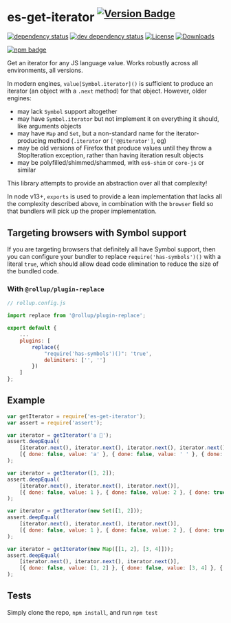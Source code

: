 # es-get-iterator <sup>[![Version Badge][npm-version-svg]][package-url]</sup>

[![dependency status][deps-svg]][deps-url]
[![dev dependency status][dev-deps-svg]][dev-deps-url]
[![License][license-image]][license-url]
[![Downloads][downloads-image]][downloads-url]

[![npm badge][npm-badge-png]][package-url]

Get an iterator for any JS language value. Works robustly across all environments, all versions.

In modern engines, `value[Symbol.iterator]()` is sufficient to produce an iterator (an object with a `.next` method) for that object. However, older engines:
 - may lack `Symbol` support altogether
 - may have `Symbol.iterator` but not implement it on everything it should, like arguments objects
 - may have `Map` and `Set`, but a non-standard name for the iterator-producing method (`.iterator` or `['@@iterator']`, eg)
 - may be old versions of Firefox that produce values until they throw a StopIteration exception, rather than having iteration result objects
 - may be polyfilled/shimmed/shammed, with `es6-shim` or `core-js` or similar

This library attempts to provide an abstraction over all that complexity!

In node v13+, `exports` is used to provide a lean implementation that lacks all the complexity described above, in combination with the `browser` field so that bundlers will pick up the proper implementation.

## Targeting browsers with Symbol support

If you are targeting browsers that definitely all have Symbol support, then you can configure your bundler to replace `require('has-symbols')()` with a literal `true`, which should allow dead code elimination to reduce the size of the bundled code.

### With `@rollup/plugin-replace`

```js
// rollup.config.js

import replace from '@rollup/plugin-replace';

export default {
	...
	plugins: [
		replace({
			"require('has-symbols')()": 'true',
			delimiters: ['', '']
		})
	]
};
```

## Example

```js
var getIterator = require('es-get-iterator');
var assert = require('assert');

var iterator = getIterator('a 💩');
assert.deepEqual(
	[iterator.next(), iterator.next(), iterator.next(), iterator.next()],
	[{ done: false, value: 'a' }, { done: false, value: ' ' }, { done: false, value: '💩' }, { done: true, value: undefined }]
);

var iterator = getIterator([1, 2]);
assert.deepEqual(
	[iterator.next(), iterator.next(), iterator.next()],
	[{ done: false, value: 1 }, { done: false, value: 2 }, { done: true, value: undefined }]
);

var iterator = getIterator(new Set([1, 2]));
assert.deepEqual(
	[iterator.next(), iterator.next(), iterator.next()],
	[{ done: false, value: 1 }, { done: false, value: 2 }, { done: true, value: undefined }]
);

var iterator = getIterator(new Map([[1, 2], [3, 4]]));
assert.deepEqual(
	[iterator.next(), iterator.next(), iterator.next()],
	[{ done: false, value: [1, 2] }, { done: false, value: [3, 4] }, { done: true, value: undefined }]
);
```

## Tests
Simply clone the repo, `npm install`, and run `npm test`

[package-url]: https://npmjs.org/package/es-get-iterator
[npm-version-svg]: https://versionbadg.es/ljharb/es-get-iterator.svg
[deps-svg]: https://david-dm.org/ljharb/es-get-iterator.svg
[deps-url]: https://david-dm.org/ljharb/es-get-iterator
[dev-deps-svg]: https://david-dm.org/ljharb/es-get-iterator/dev-status.svg
[dev-deps-url]: https://david-dm.org/ljharb/es-get-iterator#info=devDependencies
[npm-badge-png]: https://nodei.co/npm/es-get-iterator.png?downloads=true&stars=true
[license-image]: https://img.shields.io/npm/l/es-get-iterator.svg
[license-url]: LICENSE
[downloads-image]: https://img.shields.io/npm/dm/es-get-iterator.svg
[downloads-url]: https://npm-stat.com/charts.html?package=es-get-iterator
